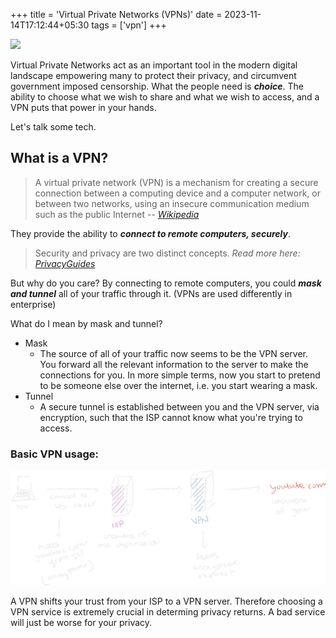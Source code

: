+++
title = 'Virtual Private Networks (VPNs)'
date = 2023-11-14T17:12:44+05:30
tags = ['vpn']
+++

![](https://images-wixmp-ed30a86b8c4ca887773594c2.wixmp.com/f/78f991b5-80ee-4932-bdca-5f9d824f6cb9/d2uifj1-13e353f1-14b5-476b-893f-739ddd7edde2.jpg/v1/fill/w_1280,h_800,q_75,strp/time_tunnel_by_hbkerr_d2uifj1-fullview.jpg?token=eyJ0eXAiOiJKV1QiLCJhbGciOiJIUzI1NiJ9.eyJzdWIiOiJ1cm46YXBwOjdlMGQxODg5ODIyNjQzNzNhNWYwZDQxNWVhMGQyNmUwIiwiaXNzIjoidXJuOmFwcDo3ZTBkMTg4OTgyMjY0MzczYTVmMGQ0MTVlYTBkMjZlMCIsIm9iaiI6W1t7ImhlaWdodCI6Ijw9ODAwIiwicGF0aCI6IlwvZlwvNzhmOTkxYjUtODBlZS00OTMyLWJkY2EtNWY5ZDgyNGY2Y2I5XC9kMnVpZmoxLTEzZTM1M2YxLTE0YjUtNDc2Yi04OTNmLTczOWRkZDdlZGRlMi5qcGciLCJ3aWR0aCI6Ijw9MTI4MCJ9XV0sImF1ZCI6WyJ1cm46c2VydmljZTppbWFnZS5vcGVyYXRpb25zIl19.o-fAMegBewJwxX43xq1eTLwpzDxiF5P6pFLXkFe9mTY)

Virtual Private Networks act as an important tool in the modern digital landscape empowering many to protect their privacy, and circumvent government imposed censorship. What the people need is ***choice***. The ability to choose what we wish to share and what we wish to access, and a VPN puts that power in your hands.

Let's talk some tech.

## What is a VPN?

> A virtual private network (VPN) is a mechanism for creating a secure
> connection between a computing device and a computer network, or
> between two networks, using an insecure communication medium such as the
> public Internet
> -- <cite>[Wikipedia][1]</cite>

They provide the ability to ***connect to remote computers, securely***.

> Security and privacy are two distinct concepts.
> <cite> Read more here: [PrivacyGuides][2]</cite>

But why do you care? By connecting to remote computers, you could
***mask and tunnel*** all of your traffic through it. (VPNs are used differently in enterprise)

What do I mean by mask and tunnel?

- Mask
  - The source of all of your traffic now seems to be the VPN server. You forward all the relevant information to the server to make the connections for you. In more simple terms, now you start to pretend to be someone else over the internet, i.e. you start wearing a mask.
- Tunnel
  - A secure tunnel is established between you and the VPN server, via encryption, such that the ISP cannot know what you're trying to access.

### Basic VPN usage:
![Normal VPN query](normal-vpn-query.png)

A VPN shifts your trust from your ISP to a VPN server. Therefore choosing a VPN service is extremely crucial in determing privacy returns. A bad service will just be worse for your privacy.

[1]: https://en.wikipedia.org/wiki/Virtual_private_network
[2]: https://www.privacyguides.org/en/basics/common-threats/#security-and-privacy
[3]: https://chat.openai.com/
